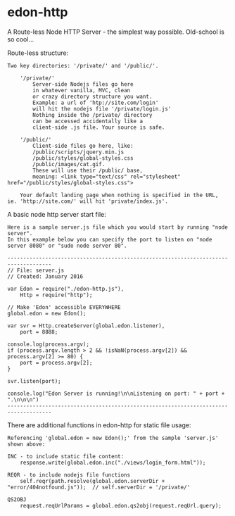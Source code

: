# edon-http
A Route-less Node HTTP Server - the simplest way possible. Old-school is so cool...


Route-less structure:

	Two key directories: '/private/' and '/public/'.

		'/private/'
			Server-side Nodejs files go here
			in whatever vanilla, MVC, clean
			or crazy directory structure you want.
			Example: a url of 'htp://site.com/login'
			will hit the nodejs file '/private/login.js'
			Nothing inside the /private/ directory
			can be accessed accidentally like a
			client-side .js file. Your source is safe.

		'/public/'
			Client-side files go here, like:
			/public/scripts/jquery.min.js
			/public/styles/global-styles.css
			/public/images/cat.gif.
			These will use their /public/ base,
			meaning: <link type="text/css" rel="stylesheet" href="/public/styles/global-styles.css">

		Your default landing page when nothing is specified in the URL, ie. 'http://site.com/' will hit 'private/index.js'.



A basic node http server start file:

	Here is a sample server.js file which you would start by running "node server".
	In this example below you can specify the port to listen on "node server 8080" or "sudo node server 80".

	------------------------------------------------------------------------------------
	// File: server.js
	// Created: January 2016

	var Edon = require("./edon-http.js"),
		Http = require("http");

	// Make 'Edon' accessible EVERYWHERE
	global.edon = new Edon();

	var svr = Http.createServer(global.edon.listener),
		port = 8888;

	console.log(process.argv);
	if (process.argv.length > 2 && !isNaN(process.argv[2]) && process.argv[2] >= 80) {
		port = process.argv[2];
	}

	svr.listen(port);

	console.log("Edon Server is running!\n\nListening on port: " + port + ".\n\n\n")
	------------------------------------------------------------------------------------




There are additional functions in edon-http for static file usage:

	Referencing 'global.edon = new Edon();' from the sample 'server.js' shown above:

	INC - to include static file content:
		response.write(global.edon.inc("./views/login_form.html"));

	REQR - to include nodejs file functions
		self.reqr(path.resolve(global.edon.serverDir + "error/404notfound.js"));  // self.serverDir = '/private/'

	QS2OBJ
		request.reqUrlParams = global.edon.qs2obj(request.reqUrl.query);


